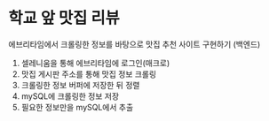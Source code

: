 # 학교 앞 맛집 리뷰
에브리타임에서 크롤링한 정보를 바탕으로 맛집 추천 사이트 구현하기 (백엔드)
1. 셀레니움을 통해 에브리타임에 로그인(매크로)
2. 맛집 게시판 주소를 통해 맛집 정보 크롤링
3. 크롤링한 정보 버퍼에 저장한 뒤 정렬
4. mySQL에 크롤링한 정보 저장
5. 필요한 정보만을 mySQL에서 추출
